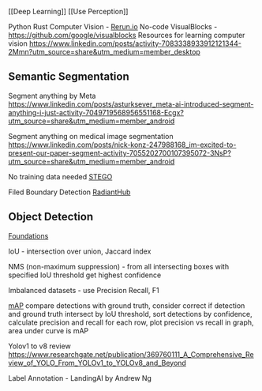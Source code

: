 [[Deep Learning]]
[[Use Perception]]

Python Rust Computer Vision - [Rerun.io](https://github.com/rerun-io)
No-code VisualBlocks - https://github.com/google/visualblocks
Resources for learning computer vision
https://www.linkedin.com/posts/activity-7083338933912121344-2Mmn?utm_source=share&utm_medium=member_desktop

## Semantic Segmentation
Segment anything by Meta
https://www.linkedin.com/posts/asturksever_meta-ai-introduced-segment-anything-i-just-activity-7049719568956551168-Ecgx?utm_source=share&utm_medium=member_android

Segment anything on medical image segmentation
https://www.linkedin.com/posts/nick-konz-247988168_im-excited-to-present-our-paper-segment-activity-7055202700107395072-3NsP?utm_source=share&utm_medium=member_android

No training data needed [STEGO](https://www.youtube.com/watch?v=58uhMDO7dTQ)

Filed Boundary Detection [RadiantHub](https://www.linkedin.com/posts/radiant-mlhub_machinelearning-models-activity-7047212001328062465-sin_?utm_source=share&utm_medium=member_desktop)



## Object Detection
[Foundations](https://lilianweng.github.io/posts/2017-12-31-object-recognition-part-3/)

IoU - intersection over union, Jaccard index

NMS (non-maximum suppression) - from all intersecting boxes with specified IoU threshold get highest confidence

Imbalanced datasets - use Precision Recall, F1

[mAP](https://jonathan-hui.medium.com/map-mean-average-precision-for-object-detection-45c121a31173)
compare detections with ground truth, 
consider correct if detection and ground truth intersect by IoU threshold, 
sort detections by confidence, 
calculate precision and recall for each row, 
plot precision vs recall in graph, 
area under curve is mAP

Yolov1 to v8 review
https://www.researchgate.net/publication/369760111_A_Comprehensive_Review_of_YOLO_From_YOLOv1_to_YOLOv8_and_Beyond

Label Annotation - LandingAI by Andrew Ng